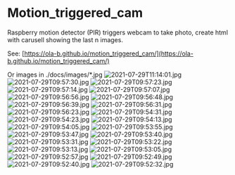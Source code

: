 # Motion_triggered_cam
Raspberry motion detector (PIR) triggers webcam to take photo, create html with carusell showing the last n images.

See: [https://ola-b.github.io/motion_triggered_cam/](https://ola-b.github.io/motion_triggered_cam/)


Or images in ./docs/images/*.jpg
![2021-07-29T11:14:01.jpg](https://github.com/Ola-B/motion_triggered_cam/blob/main/docs/images/2021-07-29T11:14:01.jpg "2021-07-29T11:14:01.jpg")
![2021-07-29T09:57:30.jpg](https://github.com/Ola-B/motion_triggered_cam/blob/main/docs/images/2021-07-29T09:57:30.jpg "2021-07-29T09:57:30.jpg")
![2021-07-29T09:57:23.jpg](https://github.com/Ola-B/motion_triggered_cam/blob/main/docs/images/2021-07-29T09:57:23.jpg "2021-07-29T09:57:23.jpg")
![2021-07-29T09:57:14.jpg](https://github.com/Ola-B/motion_triggered_cam/blob/main/docs/images/2021-07-29T09:57:14.jpg "2021-07-29T09:57:14.jpg")
![2021-07-29T09:57:07.jpg](https://github.com/Ola-B/motion_triggered_cam/blob/main/docs/images/2021-07-29T09:57:07.jpg "2021-07-29T09:57:07.jpg")
![2021-07-29T09:56:56.jpg](https://github.com/Ola-B/motion_triggered_cam/blob/main/docs/images/2021-07-29T09:56:56.jpg "2021-07-29T09:56:56.jpg")
![2021-07-29T09:56:48.jpg](https://github.com/Ola-B/motion_triggered_cam/blob/main/docs/images/2021-07-29T09:56:48.jpg "2021-07-29T09:56:48.jpg")
![2021-07-29T09:56:39.jpg](https://github.com/Ola-B/motion_triggered_cam/blob/main/docs/images/2021-07-29T09:56:39.jpg "2021-07-29T09:56:39.jpg")
![2021-07-29T09:56:31.jpg](https://github.com/Ola-B/motion_triggered_cam/blob/main/docs/images/2021-07-29T09:56:31.jpg "2021-07-29T09:56:31.jpg")
![2021-07-29T09:56:23.jpg](https://github.com/Ola-B/motion_triggered_cam/blob/main/docs/images/2021-07-29T09:56:23.jpg "2021-07-29T09:56:23.jpg")
![2021-07-29T09:54:31.jpg](https://github.com/Ola-B/motion_triggered_cam/blob/main/docs/images/2021-07-29T09:54:31.jpg "2021-07-29T09:54:31.jpg")
![2021-07-29T09:54:23.jpg](https://github.com/Ola-B/motion_triggered_cam/blob/main/docs/images/2021-07-29T09:54:23.jpg "2021-07-29T09:54:23.jpg")
![2021-07-29T09:54:13.jpg](https://github.com/Ola-B/motion_triggered_cam/blob/main/docs/images/2021-07-29T09:54:13.jpg "2021-07-29T09:54:13.jpg")
![2021-07-29T09:54:05.jpg](https://github.com/Ola-B/motion_triggered_cam/blob/main/docs/images/2021-07-29T09:54:05.jpg "2021-07-29T09:54:05.jpg")
![2021-07-29T09:53:55.jpg](https://github.com/Ola-B/motion_triggered_cam/blob/main/docs/images/2021-07-29T09:53:55.jpg "2021-07-29T09:53:55.jpg")
![2021-07-29T09:53:47.jpg](https://github.com/Ola-B/motion_triggered_cam/blob/main/docs/images/2021-07-29T09:53:47.jpg "2021-07-29T09:53:47.jpg")
![2021-07-29T09:53:40.jpg](https://github.com/Ola-B/motion_triggered_cam/blob/main/docs/images/2021-07-29T09:53:40.jpg "2021-07-29T09:53:40.jpg")
![2021-07-29T09:53:31.jpg](https://github.com/Ola-B/motion_triggered_cam/blob/main/docs/images/2021-07-29T09:53:31.jpg "2021-07-29T09:53:31.jpg")
![2021-07-29T09:53:22.jpg](https://github.com/Ola-B/motion_triggered_cam/blob/main/docs/images/2021-07-29T09:53:22.jpg "2021-07-29T09:53:22.jpg")
![2021-07-29T09:53:13.jpg](https://github.com/Ola-B/motion_triggered_cam/blob/main/docs/images/2021-07-29T09:53:13.jpg "2021-07-29T09:53:13.jpg")
![2021-07-29T09:53:05.jpg](https://github.com/Ola-B/motion_triggered_cam/blob/main/docs/images/2021-07-29T09:53:05.jpg "2021-07-29T09:53:05.jpg")
![2021-07-29T09:52:57.jpg](https://github.com/Ola-B/motion_triggered_cam/blob/main/docs/images/2021-07-29T09:52:57.jpg "2021-07-29T09:52:57.jpg")
![2021-07-29T09:52:49.jpg](https://github.com/Ola-B/motion_triggered_cam/blob/main/docs/images/2021-07-29T09:52:49.jpg "2021-07-29T09:52:49.jpg")
![2021-07-29T09:52:40.jpg](https://github.com/Ola-B/motion_triggered_cam/blob/main/docs/images/2021-07-29T09:52:40.jpg "2021-07-29T09:52:40.jpg")
![2021-07-29T09:52:32.jpg](https://github.com/Ola-B/motion_triggered_cam/blob/main/docs/images/2021-07-29T09:52:32.jpg "2021-07-29T09:52:32.jpg")
